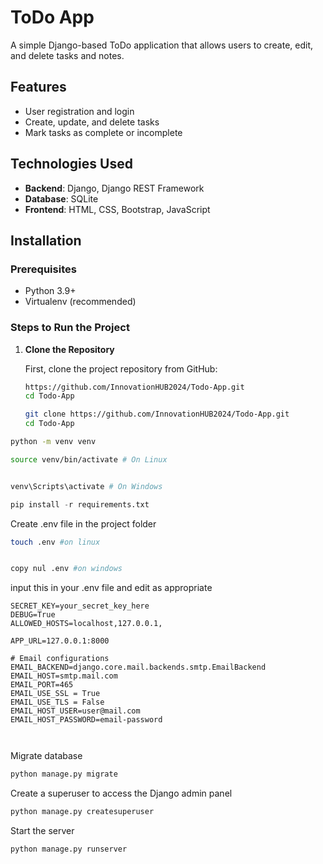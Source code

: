 # ToDo App

A simple Django-based ToDo application that allows users to create, edit, and delete tasks and notes.

## Features

- User registration and login
- Create, update, and delete tasks
- Mark tasks as complete or incomplete

## Technologies Used

- **Backend**: Django, Django REST Framework
- **Database**: SQLite
- **Frontend**: HTML, CSS, Bootstrap, JavaScript

## Installation

### Prerequisites

- Python 3.9+
- Virtualenv (recommended)

### Steps to Run the Project

1. **Clone the Repository**

   First, clone the project repository from GitHub:

   ```bash
   https://github.com/InnovationHUB2024/Todo-App.git
   cd Todo-App
   ```

   ```bash
   git clone https://github.com/InnovationHUB2024/Todo-App.git
   cd Todo-App
   ```

```bash
python -m venv venv

source venv/bin/activate # On Linux
```

```bash

venv\Scripts\activate # On Windows
```

```python
pip install -r requirements.txt

```

Create .env file in the project folder

```bash
touch .env #on linux
```

```bash

copy nul .env #on windows
```

input this in your .env file and edit as appropriate

```code
SECRET_KEY=your_secret_key_here
DEBUG=True
ALLOWED_HOSTS=localhost,127.0.0.1,

APP_URL=127.0.0.1:8000

# Email configurations
EMAIL_BACKEND=django.core.mail.backends.smtp.EmailBackend
EMAIL_HOST=smtp.mail.com
EMAIL_PORT=465
EMAIL_USE_SSL = True
EMAIL_USE_TLS = False
EMAIL_HOST_USER=user@mail.com
EMAIL_HOST_PASSWORD=email-password



```

Migrate database

```bash
python manage.py migrate
```

Create a superuser to access the Django admin panel

```bash
python manage.py createsuperuser
```

Start the server

```bash
python manage.py runserver

```
